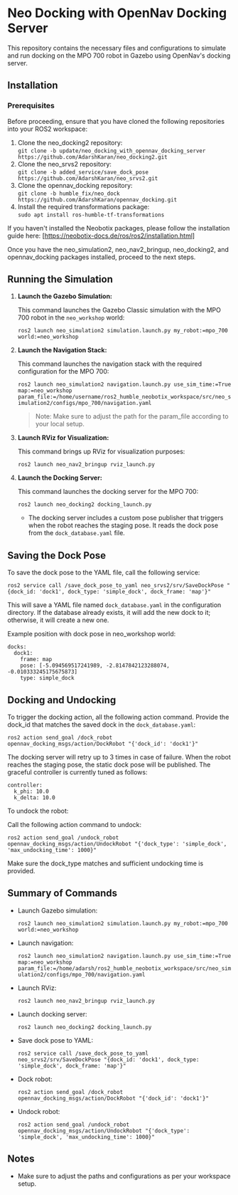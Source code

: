 # Neo Docking with OpenNav Docking Server

This repository contains the necessary files and configurations to simulate and run docking on the MPO 700 robot in Gazebo using OpenNav's docking server.

## Installation

### Prerequisites

Before proceeding, ensure that you have cloned the following repositories into your ROS2 workspace:

   1. Clone the neo_docking2 repository:<br>
      `git clone -b update/neo_docking_with_opennav_docking_server https://github.com/AdarshKaran/neo_docking2.git`
   2. Clone the neo_srvs2 repository:<br>
      `git clone -b added_service/save_dock_pose https://github.com/AdarshKaran/neo_srvs2.git`
   3. Clone the opennav_docking repository:<br>
      `git clone -b humble_fix/neo_dock https://github.com/AdarshKaran/opennav_docking.git`<br>
   4. Install the required transformations package:<br>
      `sudo apt install ros-humble-tf-transformations`

      
If you haven't installed the Neobotix packages, please follow the installation guide here: [https://neobotix-docs.de/ros/ros2/installation.html]<br>

Once you have the neo_simulation2, neo_nav2_bringup, neo_docking2, and opennav_docking packages installed, proceed to the next steps.

## Running the Simulation

1. **Launch the Gazebo Simulation:**

   This command launches the Gazebo Classic simulation with the MPO 700 robot in the `neo_workshop` world:

   `ros2 launch neo_simulation2 simulation.launch.py my_robot:=mpo_700 world:=neo_workshop`

2. **Launch the Navigation Stack:**

   This command launches the navigation stack with the required configuration for the MPO 700:

   `ros2 launch neo_simulation2 navigation.launch.py use_sim_time:=True map:=neo_workshop param_file:=/home/username/ros2_humble_neobotix_workspace/src/neo_simulation2/configs/mpo_700/navigation.yaml`

   > Note: Make sure to adjust the path for the param_file according to your local setup.

3. **Launch RViz for Visualization:**

   This command brings up RViz for visualization purposes:

   `ros2 launch neo_nav2_bringup rviz_launch.py`

4. **Launch the Docking Server:**

   This command launches the docking server for the MPO 700:

   `ros2 launch neo_docking2 docking_launch.py`

   - The docking server includes a custom pose publisher that triggers when the robot reaches the staging pose. It reads the dock pose from the `dock_database.yaml` file.

## Saving the Dock Pose

To save the dock pose to the YAML file, call the following service:

   `ros2 service call /save_dock_pose_to_yaml neo_srvs2/srv/SaveDockPose "{dock_id: 'dock1', dock_type: 'simple_dock', dock_frame: 'map'}"`

This will save a YAML file named `dock_database.yaml` in the configuration directory. If the database already exists, it will add the new dock to it; otherwise, it will create a new one.

Example position with dock pose in neo_workshop world:

```
docks:
  dock1:
    frame: map
    pose: [-5.094569517241989, -2.8147842123288074, -0.010333245175675873]
    type: simple_dock
```

## Docking and Undocking

To trigger the docking action, all the following action command. Provide the dock_id that matches the saved dock in the `dock_database.yaml`:

   `ros2 action send_goal /dock_robot opennav_docking_msgs/action/DockRobot "{'dock_id': 'dock1'}"`

The docking server will retry up to 3 times in case of failure. When the robot reaches the staging pose, the static dock pose will be published.
The graceful controller is currently tuned as follows:

```
controller:
  k_phi: 10.0
  k_delta: 10.0
```

To undock the robot:

Call the following action command to undock:

   `ros2 action send_goal /undock_robot opennav_docking_msgs/action/UndockRobot "{'dock_type': 'simple_dock', 'max_undocking_time': 1000}"`

Make sure the dock_type matches and sufficient undocking time is provided.

## Summary of Commands

- Launch Gazebo simulation:

   `ros2 launch neo_simulation2 simulation.launch.py my_robot:=mpo_700 world:=neo_workshop`

- Launch navigation:

   `ros2 launch neo_simulation2 navigation.launch.py use_sim_time:=True map:=neo_workshop param_file:=/home/adarsh/ros2_humble_neobotix_workspace/src/neo_simulation2/configs/mpo_700/navigation.yaml`

- Launch RViz:

   `ros2 launch neo_nav2_bringup rviz_launch.py`

- Launch docking server:

   `ros2 launch neo_docking2 docking_launch.py`

- Save dock pose to YAML:

   `ros2 service call /save_dock_pose_to_yaml neo_srvs2/srv/SaveDockPose "{dock_id: 'dock1', dock_type: 'simple_dock', dock_frame: 'map'}"`

- Dock robot:

   `ros2 action send_goal /dock_robot opennav_docking_msgs/action/DockRobot "{'dock_id': 'dock1'}"`

- Undock robot:

   `ros2 action send_goal /undock_robot opennav_docking_msgs/action/UndockRobot "{'dock_type': 'simple_dock', 'max_undocking_time': 1000}"`

## Notes

- Make sure to adjust the paths and configurations as per your workspace setup.
